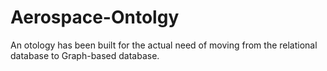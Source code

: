 # Aerospace-Ontolgy
An otology has been built for the actual need of moving from the relational database to Graph-based database. 
